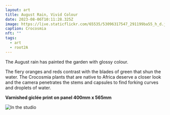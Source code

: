 ```yaml
---
layout: art
title: August Rain, Vivid Colour
date: 2023-08-06T10:11:28.325Z
image: https://live.staticflickr.com/65535/53096317547_291199ba55_h_d.jpg
caption: Crocosmia
nft: ""
tags:
  - art
  - root2A
---
```

The August rain has painted the garden with glossy colour.

The fiery oranges and reds contrast with the blades of green that shun the water. The Crocosmia plants that are native to Africa deserve a closer look and the camera penetrates the stems and capsules to find forking curves and droplets of water.

**Varnished giclée print on panel 400mm x 565mm**

![In the studio](https://live.staticflickr.com/65535/53259755834_58e0745dba_h_d.jpg "In the studio")
